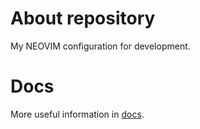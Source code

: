 # About repository
My NEOVIM configuration for development.

# Docs
More useful information in [docs](./docs).
